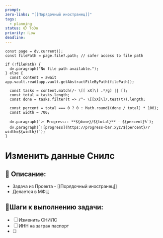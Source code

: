```yaml
---
prompt: 
zero-links: "[[Порядочный иностранец]]"
tags:
  - planning
status: 📫 ToDo
priority: ❕Low
deadline:
---
```

```dataviewjs
const page = dv.current();
const filePath = page.file?.path; // safer access to file path

if (!filePath) {
  dv.paragraph("No file path available.");
} else {
  const content = await app.vault.read(app.vault.getAbstractFileByPath(filePath));
  
  const tasks = content.match(/- \[[ xX]\] .*/g) || [];
  const total = tasks.length;
  const done = tasks.filter(t => /^- \[[xX]\]/.test(t)).length;
  
  const percent = total === 0 ? 0 : Math.round((done / total) * 100);
  const width = 700;
  
  dv.paragraph(`📈 Progress:: **${done}/${total}** — ${percent}%`);
  dv.paragraph(`![progress](https://progress-bar.xyz/${percent}/?width=${width})`);
}

```
# Изменить данные Снилс
## 📑 Описание:
- Задача из Проекта - [[Порядочный иностранец]]
- Делается в МФЦ

## 📍Шаги к выполнению задачи:
- [ ] Изменить СНИЛС
- [ ] ИНН на загран паспорт
- [ ] 